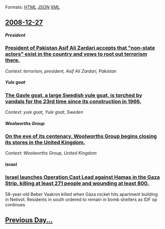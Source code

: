 
Formats: [HTML](2008/12/27/index.html)  [JSON](2008/12/27/index.json)  [XML](2008/12/27/index.xml)  

## [2008-12-27](/news/2008/12/27/index.md)

##### President
### [ President of Pakistan Asif Ali Zardari accepts that "non-state actors" exist in the country and vows to root out terrorism there. ](/news/2008/12/27/president-of-pakistan-asif-ali-zardari-accepts-that-non-state-actors-exist-in-the-country-and-vows-to-root-out-terrorism-there.md)
_Context: terrorism, president, Asif Ali Zardari, Pakistan_

##### Yule goat
### [ The Gavle goat, a large Swedish yule goat, is torched by vandals for the 23rd time since its construction in 1966. ](/news/2008/12/27/the-ga-vle-goat-a-large-swedish-yule-goat-is-torched-by-vandals-for-the-23rd-time-since-its-construction-in-1966.md)
_Context: yule goat, Yule goat, Sweden_

##### Woolworths Group
### [ On the eve of its centenary, Woolworths Group begins closing its stores in the United Kingdom. ](/news/2008/12/27/on-the-eve-of-its-centenary-woolworths-group-begins-closing-its-stores-in-the-united-kingdom.md)
_Context: Woolworths Group, United Kingdom_

##### Israel
### [ Israel launches Operation Cast Lead against Hamas in the Gaza Strip, killing at least 271 people and wounding at least 800. ](/news/2008/12/27/israel-launches-operation-cast-lead-against-hamas-in-the-gaza-strip-killing-at-least-271-people-and-wounding-at-least-800.md)
58-year-old Beber Vaaknin killed when Gaza rocket hits apartment building in Netivot. Residents in south ordered to remain in bomb shelters as IDF op continues

## [Previous Day...](/news/2008/12/26/index.md)

